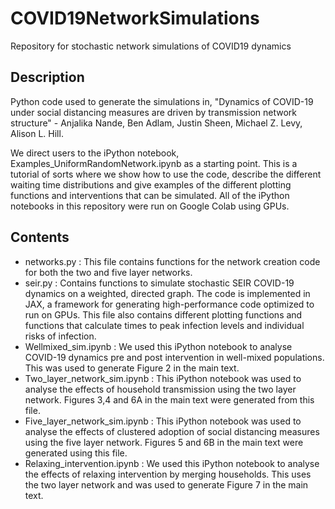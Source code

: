 # COVID19NetworkSimulations
Repository for stochastic network simulations of COVID19 dynamics

## Description
Python code used to generate the simulations in, "Dynamics of COVID-19 under social distancing measures are driven by transmission network structure" - Anjalika Nande, Ben Adlam, Justin Sheen, Michael Z. Levy, Alison L. Hill.

We direct users to the iPython notebook, Examples_UniformRandomNetwork.ipynb as a starting point. This is a tutorial of sorts where we show how to use the code, describe the different waiting time distributions and give examples of the different plotting functions and interventions that can be simulated. All of the iPython notebooks in this repository were run on Google Colab using GPUs.

## Contents
* networks.py : This file contains functions for the network creation code for both the two and five layer networks.
* seir.py : Contains functions to simulate stochastic SEIR COVID-19 dynamics on a weighted, directed graph. The code is implemented in JAX, a framework for generating high-performance code optimized to run on GPUs. This file also contains different plotting functions and functions that calculate times to peak infection levels and individual risks of infection.
* Wellmixed_sim.ipynb : We used this iPython notebook to analyse COVID-19 dynamics pre and post intervention in well-mixed populations. This was used to generate Figure 2 in the main text.
* Two_layer_network_sim.ipynb : This iPython notebook was used to analyse the effects of household transmission using the two layer network. Figures 3,4 and 6A in the main text were generated from this file.
* Five_layer_network_sim.ipynb : This iPython notebook was used to analyse the effects of clustered adoption of social distancing measures using the five layer network. Figures 5 and 6B in the main text were generated using this file.
* Relaxing_intervention.ipynb : We used this iPython notebook to analyse the effects of relaxing intervention by merging households. This uses the two layer network and was used to generate Figure 7 in the main text.
